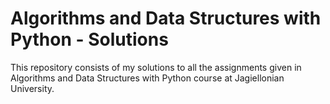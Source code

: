 # Algorithms and Data Structures with Python - Solutions

This repository consists of my solutions to all the assignments given in Algorithms and Data Structures with Python course at Jagiellonian University.

